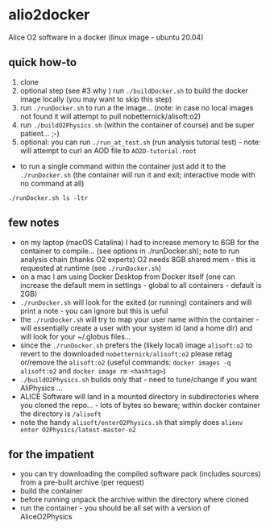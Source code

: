 # alio2docker

Alice O2 software in a docker (linux image - ubuntu 20.04)

## quick how-to

1. clone
2. optional step (see #3 why ) run `./buildDocker.sh` to build the docker image locally (you may want to skip this step)
3. run `./runDocker.sh` to run a the image... (note: in case no local images not found it will attempt to pull nobetternick/alisoft:o2)
4. run `./buildO2Physics.sh` (within the container of course) and be super patient... ;-)
5. optional: you can run `./run_at_test.sh` (run analysis tutorial test) - note: will attempt to curl an AOD file to `AO2D-tutorial.root`

- to run a single command within the container just add it to the `./runDocker.sh` (the container will run it and exit; interactive mode with no command at all)

```
./runDocker.sh ls -ltr
```

## few notes

- on my laptop (macOS Catalina) I had to increase memory to 6GB for the container to compile... (see options in ./runDocker.sh); note to run analysis chain (thanks O2 experts) O2 needs 8GB shared mem - this is requested at runtime (see `./runDocker.sh`)
- on a mac I am using Docker Desktop from Docker itself (one can increase the default mem in settings - global to all containers - default is 2GB)
- `./runDocker.sh` will look for the exited (or running) containers and will print a note - you can ignore but this is ueful
- the `./runDocker.sh` will try to map your user name within the container - will essentially create a user with your system id (and a home dir) and will look for your ~/.globus files...
- since the `./runDocker.sh` prefers the (likely local) image `alisoft:o2` to revert to the downloaded `nobetternick/alisoft:o2` please retag or/remove the `alisoft:o2` (useful commands: `docker images -q alisoft:o2` and `docker image rm <hashtag>`)
- `./buildO2Physics.sh` builds only that - need to tune/change if you want AliPhysics ...
- ALICE Software will land in a mounted directory in subdirectories where you cloned the repo... - lots of bytes so beware; within docker container the directory is `/alisoft`
- note the handy `alisoft/enterO2Physics.sh` that simply does `alienv enter O2Physics/latest-master-o2`

## for the impatient

- you can try downloading the compiled software pack (includes sources) from a pre-built archive (per request)
- build the container
- before running unpack the archive within the directory where cloned
- run the container - you should be all set with a version of AliceO2Physics
